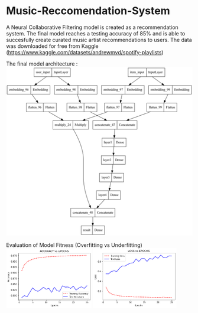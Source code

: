 # Music-Reccomendation-System

A Neural Collaborative Filtering model is created as a recommendation system. The final model reaches a testing accuracy of 85% and 
is able to succesfully create curated music artist recommendations to users. The data was downloaded for free from Kaggle (https://www.kaggle.com/datasets/andrewmvd/spotify-playlists)

The final model architecture :
![alt text](https://github.com/brp221/Music-Reccomendation-System/blob/main/Images/model.png?raw=true)

Evaluation of Model Fitness (Overfitting vs Underfitting)
![alt text](https://github.com/brp221/Music-Reccomendation-System/blob/main/Images/Accuracy_.png)
![alt text](https://github.com/brp221/Music-Reccomendation-System/blob/main/Images/Loss_Function_.png)


